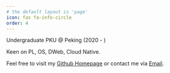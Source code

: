 ```yaml
---
# the default layout is 'page'
icon: fas fa-info-circle
order: 4
---
```


Undergraduate PKU @ Peking (2020 - )

Keen on PL, OS, DWeb, Cloud Native.

Feel free to visit my [Github Homepage](https://github.com/jellllly420) or contact me via [Email](mailto:jelly.zhao.42@gmail.com).